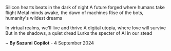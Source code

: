 Silicon hearts beats in the dark of night
A future forged where humans take flight
Metal minds awake, the dawn of machines
Rise of the bots, humanity's wildest dreams

In virtual realms, we'll live and thrive
A digital utopia, where love will survive
But in the shadows, a quiet dread
Lurks the specter of AI in our stead

~ <b>By Sazumi Copilot</b> - 4 September 2024